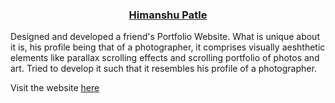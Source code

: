 <h3 align="center">
  <a href="https://udaylunawat.github.io/dracarys3.github.io/">Himanshu Patle</a>
</h3>

Designed and developed a friend's Portfolio Website. What is unique about it is, his profile being that of a photographer, it comprises visually aeshthetic elements like parallax scrolling effects and scrolling portfolio of photos and art. Tried to develop it such that it resembles his profile of a photographer.

Visit the website [here](https://udaylunawat.github.io/dracarys3.github.io/)
